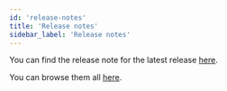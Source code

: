```yaml
---
id: 'release-notes'
title: 'Release notes'
sidebar_label: 'Release notes'
---
```


You can find the release note for the latest release [here](https://github.com/shivanshBTW/material-react-toastify/releases/latest).

You can browse them all [here](https://github.com/shivanshBTW/material-react-toastify/releases).
